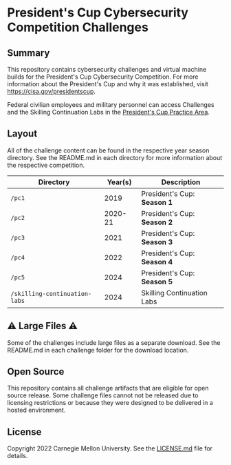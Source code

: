 # President's Cup Cybersecurity Competition Challenges

## Summary

This repository contains cybersecurity challenges and virtual machine builds for the President's Cup Cybersecurity Competition. For more information about the President's Cup and why it was established, visit <https://cisa.gov/presidentscup>.

Federal civilian employees and military personnel can access Challenges and the Skilling Continuation Labs in the [President's Cup Practice Area](https://presidentscup.cisa.gov/gb/home).

## Layout

All of the challenge content can be found in the respective year season directory. See the README.md in each directory for more information about the respective competition.

| Directory | Year(s) | Description                 |
| --------- | ------- | ---------------------------- |
| `/pc1`    | 2019    | President's Cup: **Season 1** |
| `/pc2`    | 2020-21 | President's Cup: **Season 2** |
| `/pc3`    | 2021    | President's Cup: **Season 3** |
| `/pc4`    | 2022    | President's Cup: **Season 4** |
| `/pc5`    | 2024    | President's Cup: **Season 5** |
| `/skilling-continuation-labs`    | 2024    | Skilling Continuation Labs |

## ⚠️ Large Files ⚠️

Some of the challenges include large files as a separate download. See the README.md in each challenge folder for the download location.

## Open Source

This repository contains all challenge artifacts that are eligible for open source release. Some challenge files cannot not be released due to licensing restrictions or because they were designed to be delivered in a hosted environment.

## License

Copyright 2022 Carnegie Mellon University. See the [LICENSE.md](LICENSE.md) file for details.
